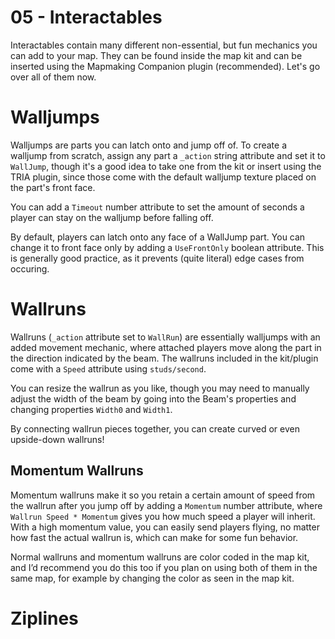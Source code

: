# 05 - Interactables
Interactables contain many different non-essential, but fun mechanics you can add to your map. They can be found inside the map kit and can be inserted using the Mapmaking Companion plugin (recommended). Let's go over all of them now.

# Walljumps
Walljumps are parts you can latch onto and jump off of. To create a walljump from scratch, assign any part a `_action` string attribute and set it to `WallJump`, though it's a good idea to take one from the kit or insert using the TRIA plugin, since those come with the default walljump texture placed on the part's front face. 

You can add a `Timeout` number attribute to set the amount of seconds a player can stay on the walljump before falling off.

By default, players can latch onto any face of a WallJump part. You can change it to front face only by adding a `UseFrontOnly` boolean attribute. This is generally good practice, as it prevents (quite literal) edge cases from occuring.

# Wallruns
Wallruns (`_action` attribute set to `WallRun`) are essentially walljumps with an added movement mechanic, where attached players move along the part in the direction indicated by the beam. The wallruns included in the kit/plugin come with a `Speed` attribute using `studs/second`. 

You can resize the wallrun as you like, though you may need to manually adjust the width of the beam by going into the Beam's properties and changing properties `Width0` and `Width1`. 

By connecting wallrun pieces together, you can create curved or even upside-down wallruns!

## Momentum Wallruns
Momentum wallruns make it so you retain a certain amount of speed from the wallrun after you jump off by adding a `Momentum` number attribute, where `Wallrun Speed * Momentum` gives you how much speed a player will inherit. With a high momentum value, you can easily send players flying, no matter how fast the actual wallrun is, which can make for some fun behavior.

Normal wallruns and momentum wallruns are color coded in the map kit, and I’d recommend you do this too if you plan on using both of them in the same map, for example by changing the color as seen in the map kit.

# Ziplines